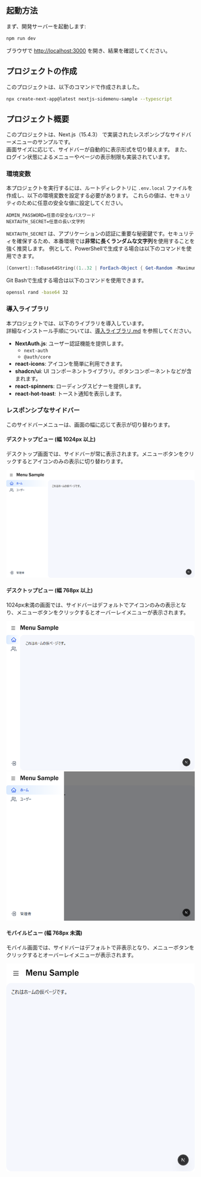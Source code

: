 ## 起動方法


まず、開発サーバーを起動します:

```bash
npm run dev
```

ブラウザで [http://localhost:3000](http://localhost:3000) を開き、結果を確認してください。


## プロジェクトの作成

このプロジェクトは、以下のコマンドで作成されました。

```bash
npx create-next-app@latest nextjs-sidemenu-sample --typescript
```


## プロジェクト概要

このプロジェクトは、Next.js（15.4.3） で実装されたレスポンシブなサイドバーメニューのサンプルです。  
画面サイズに応じて、サイドバーが自動的に表示形式を切り替えます。
また、ログイン状態によるメニューやページの表示制限も実装されています。

### 環境変数

本プロジェクトを実行するには、ルートディレクトリに `.env.local` ファイルを作成し、以下の環境変数を設定する必要があります。
これらの値は、セキュリティのために任意の安全な値に設定してください。

```
ADMIN_PASSWORD=任意の安全なパスワード
NEXTAUTH_SECRET=任意の長い文字列
```

`NEXTAUTH_SECRET` は、アプリケーションの認証に重要な秘密鍵です。セキュリティを確保するため、本番環境では**非常に長くランダムな文字列**を使用することを強く推奨します。
例として、PowerShellで生成する場合は以下のコマンドを使用できます。

```powershell
[Convert]::ToBase64String((1..32 | ForEach-Object { Get-Random -Maximum 256 }))
```

Git Bashで生成する場合は以下のコマンドを使用できます。

```bash
openssl rand -base64 32
```

### 導入ライブラリ

本プロジェクトでは、以下のライブラリを導入しています。  
詳細なインストール手順については、[導入ライブラリ.md](docs/導入ライブラリ.md) を参照してください。

*   **NextAuth.js**: ユーザー認証機能を提供します。
    *   `next-auth`
    *   `@auth/core`
*   **react-icons**: アイコンを簡単に利用できます。
*   **shadcn/ui**: UI コンポーネントライブラリ。ボタンコンポーネントなどが含まれます。
*   **react-spinners**: ローディングスピナーを提供します。
*   **react-hot-toast**: トースト通知を表示します。

### レスポンシブなサイドバー

このサイドバーメニューは、画面の幅に応じて表示が切り替わります。

#### デスクトップビュー (幅 1024px 以上)

デスクトップ画面では、サイドバーが常に表示されます。メニューボタンをクリックするとアイコンのみの表示に切り替わります。

![Desktop View](docs/1024.png)

#### デスクトップビュー (幅 768px 以上)

1024px未満の画面では、サイドバーはデフォルトでアイコンのみの表示となり、メニューボタンをクリックするとオーバーレイメニューが表示されます。

![768px View](docs/768.png)
![768px View](docs/overlay.png)

#### モバイルビュー (幅 768px 未満)

モバイル画面では、サイドバーはデフォルトで非表示となり、メニューボタンをクリックするとオーバーレイメニューが表示されます。

![Mobile View](docs/mobile.png)

